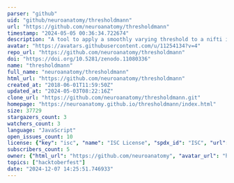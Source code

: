```yaml
---
parser: "github"
uid: "github/neuroanatomy/thresholdmann"
url: "https://github.com/neuroanatomy/thresholdmann"
timestamp: "2024-05-05 00:36:34.722674"
description: "A tool to apply a smoothly varying threshold to a nifti image"
avatar: "https://avatars.githubusercontent.com/u/11254134?v=4"
repo_url: "https://github.com/neuroanatomy/thresholdmann"
doi: "https://doi.org/10.5281/zenodo.11080336"
name: "thresholdmann"
full_name: "neuroanatomy/thresholdmann"
html_url: "https://github.com/neuroanatomy/thresholdmann"
created_at: "2018-06-01T11:59:50Z"
updated_at: "2024-05-03T08:22:16Z"
clone_url: "https://github.com/neuroanatomy/thresholdmann.git"
homepage: "https://neuroanatomy.github.io/thresholdmann/index.html"
size: 37729
stargazers_count: 3
watchers_count: 3
language: "JavaScript"
open_issues_count: 10
license: {"key": "isc", "name": "ISC License", "spdx_id": "ISC", "url": "https://api.github.com/licenses/isc", "node_id": "MDc6TGljZW5zZTEw"}
subscribers_count: 5
owner: {"html_url": "https://github.com/neuroanatomy", "avatar_url": "https://avatars.githubusercontent.com/u/11254134?v=4", "login": "neuroanatomy", "type": "Organization"}
topics: ["hacktoberfest"]
date: "2024-12-07 14:25:51.746933"
---
```

